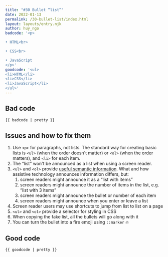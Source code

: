 ```yaml
---
title: "#30 Bullet “list”"
date: 2022-01-13
permalink: /30-bullet-list/index.html
layout: layouts/entry.njk
author: huy_ngo
badcode: '<p>  

• HTML<br> 

• CSS<br>

• JavaScript
</p>'
goodcode: '<ul>
<li>HTML</li>
<li>CSS</li>
<li>JavaScript</li>
</ul>'
---
```


<div class="section bad">

## Bad code

```html
{{ badcode | pretty }}
```
</div>

<div class="section" id="issues">

## Issues and how to fix them

1. Use `<p>` for paragraphs, not lists. The standard way for creating basic lists is `<ul>` (when the order doesn't matter) or `<ol>` (when the order matters), and `<li>` for each item.
1. The “list” won't be announced as a list when using a screen reader.
1. `<ul>` and `<ol>` provide [useful semantic information](/tips/ol-vs-ul-vs-div/). What and how assistive technology announces information differs, but:
    1. screen readers might announce it as a “list with items”
    1. screen readers might announce the number of items in the list, e.g. “list with 3 items”
    1. screen readers might announce the bullet or number of each item
    1. screen readers might announce when you enter or leave a list
1. Screen reader users may use shortcuts to jump from list to list on a page
1. `<ul>` and `<ol>` provide a selector for styling in CSS
1. When copying the fake list, all the bullets will go along with it
1. You can turn the bullet into a fire emoji using `::marker` 🔥

</div>

<div class="section">

## Good code

```html
{{ goodcode | pretty }}
```
</div>
